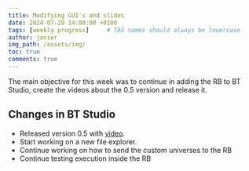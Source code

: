 ```yaml
---
title: Modifying GUI's and slides 
date: 2024-07-29 14:00:00 +0100
tags: [weekly progress]     # TAG names should always be lowercase
author: javier
img_path: /assets/img/
toc: true
comments: true
---
```


The main objective for this week was to continue in adding the RB to BT Studio, create the videos about the 0.5 version and release it.

## Changes in BT Studio

- Released version 0.5 with [video](https://www.youtube.com/watch?v=eJNze1xCVi0).
- Start working on a new file explorer.
- Continue working on how to send the custom universes to the RB
- Continue testing execution inside the RB

